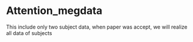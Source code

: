# Attention_megdata
This include only two subject data, when paper was accept, we will realize all data of subjects
